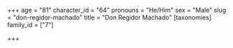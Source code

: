 +++
age = "81"
character_id = "64"
pronouns = "He/Him"
sex = "Male"
slug = "don-regidor-machado"
title = "Don Regidor Machado"
[taxonomies]
family_id = ["7"]

+++


